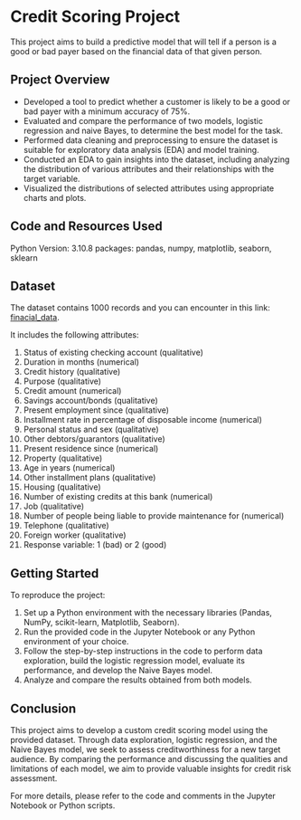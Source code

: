 # Credit Scoring Project

This project aims to build a predictive model that will tell if a person is a good or bad payer based on the financial data of that given person.

## Project Overview

- Developed a tool to predict whether a customer is likely to be a good or bad payer with a minimum accuracy of 75%.
- Evaluated and compare the performance of two models, logistic regression and naive Bayes, to determine the best model for the task.
- Performed data cleaning and preprocessing to ensure the dataset is suitable for exploratory data analysis (EDA) and model training.
- Conducted an EDA to gain insights into the dataset, including analyzing the distribution of various attributes and their relationships with the target variable.
- Visualized the distributions of selected attributes using appropriate charts and plots.

## Code and Resources Used

Python Version: 3.10.8
packages: pandas, numpy, matplotlib, seaborn, sklearn

## Dataset

The dataset contains 1000 records and you can encounter in this link: [finacial_data](https://archive.ics.uci.edu/ml/machine-learning-databases/statlog/german/german.data).

It includes the following attributes:

1. Status of existing checking account (qualitative)
2. Duration in months (numerical)
3. Credit history (qualitative)
4. Purpose (qualitative)
5. Credit amount (numerical)
6. Savings account/bonds (qualitative)
7. Present employment since (qualitative)
8. Installment rate in percentage of disposable income (numerical)
9. Personal status and sex (qualitative)
10. Other debtors/guarantors (qualitative)
11. Present residence since (numerical)
12. Property (qualitative)
13. Age in years (numerical)
14. Other installment plans (qualitative)
15. Housing (qualitative)
16. Number of existing credits at this bank (numerical)
17. Job (qualitative)
18. Number of people being liable to provide maintenance for (numerical)
19. Telephone (qualitative)
20. Foreign worker (qualitative)
21. Response variable: 1 (bad) or 2 (good)


## Getting Started

To reproduce the project:

1. Set up a Python environment with the necessary libraries (Pandas, NumPy, scikit-learn, Matplotlib, Seaborn).
2. Run the provided code in the Jupyter Notebook or any Python environment of your choice.
3. Follow the step-by-step instructions in the code to perform data exploration, build the logistic regression model, evaluate its performance, and develop the Naive Bayes model.
4. Analyze and compare the results obtained from both models.

## Conclusion

This project aims to develop a custom credit scoring model using the provided dataset. Through data exploration, logistic regression, and the Naive Bayes model, we seek to assess creditworthiness for a new target audience. By comparing the performance and discussing the qualities and limitations of each model, we aim to provide valuable insights for credit risk assessment.

For more details, please refer to the code and comments in the Jupyter Notebook or Python scripts.
